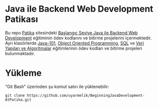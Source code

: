 # Java ile Backend Web Development Patikası
Bu repo [Patika](https://app.patika.dev/) sitesindeki [Başlangıç Seviye Java ile Backend Web Development](https://app.patika.dev/paths/baslangic-seviye-java-ile-backend-web-development-patikasi) eğitiminin ödev kodlarını ve bitirme projelerini içermektedir. Ayrı klasörlerde [Java-101](https://app.patika.dev/moduller/java101), [Object Oriented Programming](https://app.patika.dev/moduller/oop), [SQL](https://app.patika.dev/moduller/sql) ve [Veri Yapıları ve Algoritmalar](https://app.patika.dev/courses/veri-yapilari-ve-algoritmalar) eğitimlerinin ödev kodları ve bitirme projeleri bulunmaktadır.

# Yükleme
"Git Bash" üzerinden şu komut satırı ile yüklenebilir:

```
git clone https://github.com/uyarmelik/BeginningJavaDevelopment-AtPatika.git
```